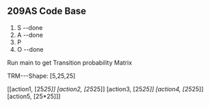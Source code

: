 ## 209AS Code Base

1. S --done
2. A --done
3. P 
4. O --done


Run main to get Transition probability Matrix

TRM---Shape:
[5,25,25]

[[action1, [25*25]]
 [action2, [25*25]]
 [action3, [25*25]]
 [action4, [25*25]]
 [action5, [25*25]]]
